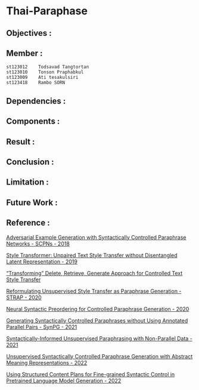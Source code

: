 # Thai-Paraphase
 
## Objectives :

## Member :
```
st123012	Todsavad Tangtortan
st123010	Tonson Praphabkul
st123009    Ati tesakulsiri 
st123418    Rambo SORN
```

## Dependencies :

## Components :

## Result :

## Conclusion :

## Limitation :

## Future Work :

## Reference :
[Adversarial Example Generation with Syntactically Controlled Paraphrase Networks - SCPNs - 2018](https://aclanthology.org/N18-1170/)

[Style Transformer: Unpaired Text Style Transfer without Disentangled Latent Representation - 2019](https://aclanthology.org/P19-1601/)

[“Transforming” Delete, Retrieve, Generate Approach for Controlled Text Style Transfer](https://aclanthology.org/D19-1322/)

[Reformulating Unsupervised Style Transfer as Paraphrase Generation - STRAP - 2020](https://aclanthology.org/2020.emnlp-main.55/)

[Neural Syntactic Preordering for Controlled Paraphrase Generation - 2020](https://aclanthology.org/2020.acl-main.22/)

[Generating Syntactically Controlled Paraphrases without Using Annotated Parallel Pairs - SynPG - 2021](https://aclanthology.org/2021.eacl-main.88/)

[Syntactically-Informed Unsupervised Paraphrasing with Non-Parallel Data - 2021](https://aclanthology.org/2021.emnlp-main.203/)

[Unsupervised Syntactically Controlled Paraphrase Generation with Abstract Meaning Representations - 2022](https://aclanthology.org/2022.findings-emnlp.111/)

[Using Structured Content Plans for Fine-grained Syntactic Control in Pretrained Language Model Generation - 2022](https://aclanthology.org/2022.coling-1.514/)

